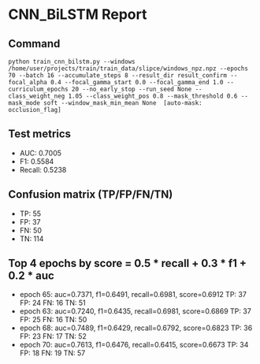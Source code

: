 # CNN_BiLSTM Report

## Command
```
python train_cnn_bilstm.py --windows /home/user/projects/train/train_data/slipce/windows_npz.npz --epochs 70 --batch 16 --accumulate_steps 8 --result_dir result_confirm --focal_alpha 0.4 --focal_gamma_start 0.0 --focal_gamma_end 1.0 --curriculum_epochs 20 --no_early_stop --run_seed None --class_weight_neg 1.05 --class_weight_pos 0.8 --mask_threshold 0.6 --mask_mode soft --window_mask_min_mean None  [auto-mask: occlusion_flag]
```

## Test metrics
- AUC: 0.7005
- F1: 0.5584
- Recall: 0.5238
## Confusion matrix (TP/FP/FN/TN)
- TP: 55
- FP: 37
- FN: 50
- TN: 114

## Top 4 epochs by score = 0.5 * recall + 0.3 * f1 + 0.2 * auc
- epoch 65: auc=0.7371, f1=0.6491, recall=0.6981, score=0.6912  TP: 37 FP: 24 FN: 16 TN: 51
- epoch 63: auc=0.7240, f1=0.6435, recall=0.6981, score=0.6869  TP: 37 FP: 25 FN: 16 TN: 50
- epoch 68: auc=0.7489, f1=0.6429, recall=0.6792, score=0.6823  TP: 36 FP: 23 FN: 17 TN: 52
- epoch 70: auc=0.7613, f1=0.6476, recall=0.6415, score=0.6673  TP: 34 FP: 18 FN: 19 TN: 57

